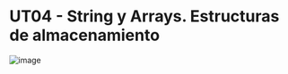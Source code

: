 # UT04 - String y Arrays. Estructuras de almacenamiento

![image](https://github.com/profeMelola/Programacion-04-2023-24/assets/91023374/eb753e10-7450-4889-8504-1eabfcd0e9a4)

